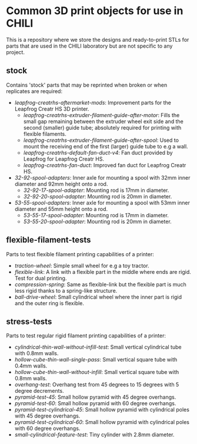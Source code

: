 Common 3D print objects for use in CHILI
========================================

This is a repository where we store the designs and ready-to-print STLs for
parts that are used in the CHILI laboratory but are not specific to any project.

stock
-----

Contains 'stock' parts that may be reprinted when broken or when replicates are required:

  - *leapfrog-creatrhs-aftermarket-mods*: Improvement parts for the Leapfrog Creatr HS 3D printer.
    - *leapfrog-creatrhs-extruder-filament-guide-after-motor*: Fills the small gap remaining between
    the extruder wheel exit side and the second (smaller) guide tube; absolutely required for
    printing with flexible filaments.
    - *leapfrog-creatrhs-extruder-filament-guide-after-spool*: Used to mount the receiving end of the
    first (larger) guide tube to e.g a wall.
    - *leapfrog-creatrhs-default-fan-duct-v4*: Fan duct provided by Leapfrog for Leapfrog Creatr HS.
    - *leapfrog-creatrhs-fan-duct*: Improved fan duct for Leapfrog Creatr HS.
  - *32-92-spool-adapters*: Inner axle for mounting a spool with 32mm inner diameter and 92mm height onto a rod.
    - *32-92-17-spool-adapter*: Mounting rod is 17mm in diameter.
    - *32-92-20-spool-adapter*: Mounting rod is 20mm in diameter.
  - *53-55-spool-adapters*: Inner axle for mounting a spool with 53mm inner diameter and 55mm height onto a rod.
    - *53-55-17-spool-adapter*: Mounting rod is 17mm in diameter.
    - *53-55-20-spool-adapter*: Mounting rod is 20mm in diameter.

flexible-filament-tests
-----------------------

Parts to test flexible filament printing capabilities of a printer:

  - *traction-wheel*: Simple small wheel for e.g a toy tractor.
  - *flexible-link*: A link with a flexible part in the middle where ends are rigid. Test for dual printing.
  - *compression-spring*: Same as flexible-link but the flexible part is much less rigid thanks to a spring-like structure.
  - *ball-drive-wheel*: Small cylindrical wheel where the inner part is rigid and the outer ring is flexible.
  
stress-tests
------------

Parts to test regular rigid filament printing capabilities of a printer:

  - *cylindrical-thin-wall-without-infill-test*: Small vertical cylindrical tube with 0.8mm walls.
  - *hollow-cube-thin-wall-single-pass*: Small vertical square tube with 0.4mm walls.
  - *hollow-cube-thin-wall-without-infill*: Small vertical square tube with 0.8mm walls.
  - *overhang-test*: Overhang test from 45 degrees to 15 degrees with 5 degree decrements.
  - *pyramid-test-45*: Small hollow pyramid with 45 degree overhangs.
  - *pyramid-test-60*: Small hollow pyramid with 60 degree overhangs.
  - *pyramid-test-cylindrical-45*: Small hollow pyramid with cylindrical poles with 45 degree overhangs.
  - *pyramid-test-cylindrical-60*: Small hollow pyramid with cylindrical poles with 60 degree overhangs.
  - *small-cylindrical-feature-test*: Tiny cylinder with 2.8mm diameter.
  
